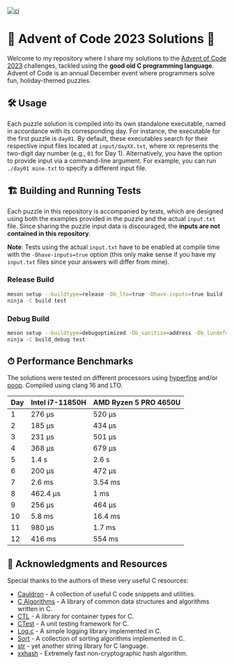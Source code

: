 [![ci](https://github.com/michaeladler/aoc-2023/actions/workflows/ci.yml/badge.svg)](https://github.com/michaeladler/aoc-2023/actions/workflows/ci.yml)

# 🎄 Advent of Code 2023 Solutions 🎄

Welcome to my repository where I share my solutions to the [Advent of Code 2023](https://adventofcode.com/2023) challenges, tackled using the **good old C programming language**.
Advent of Code is an annual December event where programmers solve fun, holiday-themed puzzles.

## 🛠 Usage

Each puzzle solution is compiled into its own standalone executable, named in accordance with its corresponding day.
For instance, the executable for the first puzzle is `day01`.
By default, these executables search for their respective input files located at `input/dayXX.txt`, where `XX` represents the two-digit day number (e.g., `01` for Day 1).
Alternatively, you have the option to provide input via a command-line argument.
For example, you can run `./day01 mine.txt` to specify a different input file.

## 🏗 Building and Running Tests

Each puzzle in this repository is accompanied by tests, which are designed using both the examples provided in the puzzle and the actual `input.txt` file.
Since sharing the puzzle input data is discouraged, the **inputs are not contained in this repository**.

**Note**: Tests using the actual `input.txt` have to be enabled at compile time with the `-Dhave-inputs=true` option (this only make sense if you have my `input.txt` files since your answers will differ from mine).

### Release Build

```bash
meson setup --buildtype=release -Db_lto=true -Dhave-inputs=true build
ninja -C build test
```

### Debug Build

```bash
meson setup --buildtype=debugoptimized -Db_sanitize=address -Db_lundef=false -Dhave-inputs=true build_debug
ninja -C build_debug test
```

## ⏱ Performance Benchmarks

The solutions were tested on different processors using [hyperfine](https://github.com/sharkdp/hyperfine) and/or [poop](https://github.com/andrewrk/poop).
Compiled using clang 16 and LTO.


| Day | Intel i7-11850H | AMD Ryzen 5 PRO 4650U |
| --- | --------------- | --------------------- |
| 1   | 276 µs          | 520 µs                |
| 2   | 185 µs          | 434 µs                |
| 3   | 231 µs          | 501 µs                |
| 4   | 368 µs          | 679 µs                |
| 5   | 1.4 s           | 2.6 s                 |
| 6   | 200 µs          | 472 µs                |
| 7   | 2.6 ms          | 3.54 ms               |
| 8   | 462.4 µs        | 1 ms                  |
| 9   | 256 µs          | 464 µs                |
| 10  | 5.8 ms          | 16.4 ms               |
| 11  | 980 µs          | 1.7 ms                |
| 12  | 416 ms          | 554 ms                |

## 🙏 Acknowledgments and Resources

Special thanks to the authors of these very useful C resources:

- [Cauldron](https://github.com/camel-cdr/cauldron) - A collection of useful C code snippets and utilities.
- [C Algorithms](https://github.com/fragglet/c-algorithms) - A library of common data structures and algorithms written in C.
- [CTL](https://github.com/glouw/ctl/) - A library for container types for C.
- [CTest](https://github.com/bvdberg/ctest) - A unit testing framework for C.
- [Log.c](https://github.com/rxi/log.c) - A simple logging library implemented in C.
- [Sort](https://github.com/swenson/sort/) - A collection of sorting algorithms implemented in C.
- [str](https://github.com/maxim2266/str) - yet another string library for C language.
- [xxhash](https://github.com/Cyan4973/xxHash) - Extremely fast non-cryptographic hash algorithm.
